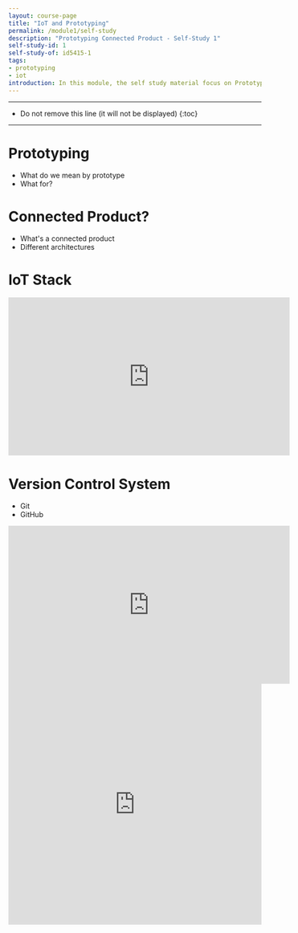 ```yaml
---
layout: course-page
title: "IoT and Prototyping"
permalink: /module1/self-study
description: "Prototyping Connected Product - Self-Study 1"
self-study-id: 1
self-study-of: id5415-1
tags:
- prototyping
- iot
introduction: In this module, the self study material focus on Prototyping
---
```


---

* Do not remove this line (it will not be displayed)
{:toc}

---

# Prototyping

* What do we mean by prototype
* What for?

# Connected Product?

* What's a connected product
* Different architectures

# IoT Stack

<iframe width="560" height="315" src="https://www.youtube.com/embed/kSxxUuC8njY" frameborder="0" allow="accelerometer; autoplay; encrypted-media; gyroscope; picture-in-picture" allowfullscreen></iframe>

# Version Control System

* Git
* GitHub

<iframe width="560" height="315" src="https://www.youtube.com/embed/w3jLJU7DT5E" frameborder="0" allow="accelerometer; autoplay; encrypted-media; gyroscope; picture-in-picture" allowfullscreen></iframe>


<iframe width="640px" height= "480px" src= "https://forms.office.com/Pages/ResponsePage.aspx?id=DQSIkWdsW0yxEjajBLZtrQAAAAAAAAAAAANAASYlx1BUQ1FONlhLVUVTUzlOQlczOUFMR1pJQlVERy4u&embed=true" frameborder= "0" marginwidth= "0" marginheight= "0" style= "border: none; max-width:100%; max-height:100vh" allowfullscreen webkitallowfullscreen mozallowfullscreen msallowfullscreen> </iframe>